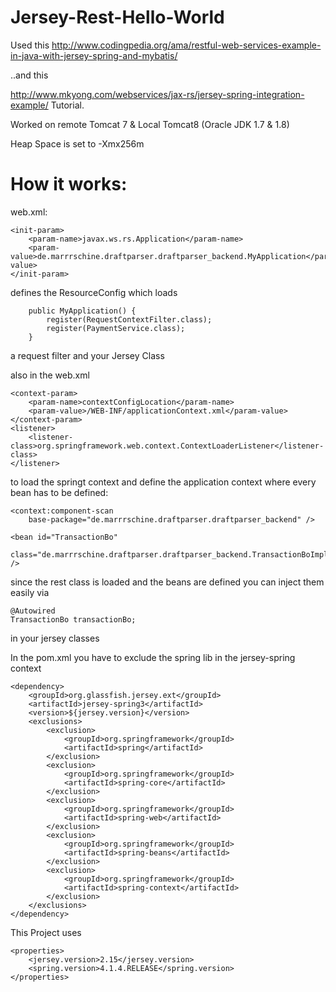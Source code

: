 # Jersey-Rest-Hello-World

Used this
http://www.codingpedia.org/ama/restful-web-services-example-in-java-with-jersey-spring-and-mybatis/

..and this

http://www.mkyong.com/webservices/jax-rs/jersey-spring-integration-example/
Tutorial.

Worked on remote Tomcat 7 & Local Tomcat8 (Oracle JDK 1.7 & 1.8) 

Heap Space is set to -Xmx256m

# How it works:

web.xml:

	<init-param>
		<param-name>javax.ws.rs.Application</param-name>
		<param-value>de.marrrschine.draftparser.draftparser_backend.MyApplication</param-value>
	</init-param>

defines the ResourceConfig which loads

		public MyApplication() {
			register(RequestContextFilter.class);
			register(PaymentService.class);
		}

a request filter and your Jersey Class

also in the web.xml

	<context-param>
		<param-name>contextConfigLocation</param-name>
		<param-value>/WEB-INF/applicationContext.xml</param-value>
	</context-param>
	<listener>
		<listener-class>org.springframework.web.context.ContextLoaderListener</listener-class>
	</listener>

to load the springt context and define the application context where every bean has to be defined:

	<context:component-scan
		base-package="de.marrrschine.draftparser.draftparser_backend" />

	<bean id="TransactionBo"
		class="de.marrrschine.draftparser.draftparser_backend.TransactionBoImpl" />

since the rest class is loaded and the beans are defined you can inject them easily via

	@Autowired
	TransactionBo transactionBo;

in your jersey classes

In the pom.xml you have to exclude the spring lib in the jersey-spring context

	<dependency>
		<groupId>org.glassfish.jersey.ext</groupId>
		<artifactId>jersey-spring3</artifactId>
		<version>${jersey.version}</version>
		<exclusions>
			<exclusion>
				<groupId>org.springframework</groupId>
				<artifactId>spring</artifactId>
			</exclusion>
			<exclusion>
				<groupId>org.springframework</groupId>
				<artifactId>spring-core</artifactId>
			</exclusion>
			<exclusion>
				<groupId>org.springframework</groupId>
				<artifactId>spring-web</artifactId>
			</exclusion>
			<exclusion>
				<groupId>org.springframework</groupId>
				<artifactId>spring-beans</artifactId>
			</exclusion>
			<exclusion>
				<groupId>org.springframework</groupId>
				<artifactId>spring-context</artifactId>
			</exclusion>
		</exclusions>
	</dependency>

This Project uses 	

	<properties>
		<jersey.version>2.15</jersey.version>
		<spring.version>4.1.4.RELEASE</spring.version>
	</properties>
